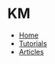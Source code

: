 # KM

- [Home](https://knowledge-dragons.github.io/KM/)
- [Tutorials](https://knowledge-dragons.github.io/KM/tutorials)
- [Articles](https://knowledge-dragons.github.io/KM/articles)

